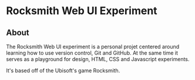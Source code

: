 # Rocksmith Web UI Experiment
## About
The Rocksmith Web UI experiment is a personal projet centered around learning how to use version control, Git and GitHub. At the same time it serves as a playground for design, HTML, CSS and Javascript experiments.

It's based off of the Ubisoft's game Rocksmith. 